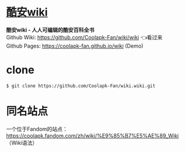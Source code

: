 # [酷安wiki](https://github.com/Coolapk-Fan/wiki/wiki)
**酷安wiki - 人人可编辑的酷安百科全书** <br>
Github Wiki: https://github.com/Coolapk-Fan/wiki/wiki 👈看过来<br>
Github Pages: https://coolapk-fan.github.io/wiki (Demo)

# clone
```
$ git clone https://github.com/Coolapk-Fan/wiki.wiki.git
```

# 同名站点
一个位于Fandom的站点：<br>
https://coolapk.fandom.com/zh/wiki/%E9%85%B7%E5%AE%89_Wiki （Wiki语法）
